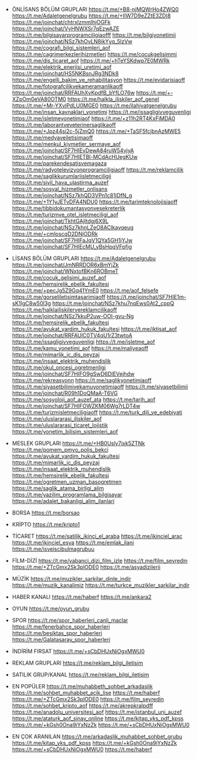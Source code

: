 


- ÖNLİSANS BÖLÜM GRUPLARI 
https://t.me/+B8-njMQWrHo4ZWQ0
https://t.me/Adaletgenelgrubu
https://t.me/+IIW7D9eZZtE3ZDI8
https://t.me/joinchat/chtrxIzmmlhjOGFk
https://t.me/joinchat/VyHNWXSr7qEzwAZE
https://t.me/bilgisayarprogramciligiaofff
https://t.me/bilgiyonetimii
https://t.me/joinchat/NSz7khOvLN8ikYyq_5lzVw
https://t.me/cografi_bilgi_sistemleri_aof
https://t.me/cagrimerkezlerihizmetleri
https://t.me/cocukgelisimmi
https://t.me/dis_ticaret_aof
https://t.me/+hTeYSKdwp7E0MWRk
https://t.me/elektrik_enerjisi_uretimi_aof
https://t.me/joinchat/HS5NKBsnJRg3NDk8
https://t.me/engelli_bakim_ve_rehabilitasyon
https://t.me/evidarisiaoff
https://t.me/fotografcilikvekameramanlikaoff
https://t.me/joinchat/RRFAUhXvKpdfB_bYfLO76w
https://t.me/+-XZpOm0eVA80OTM0
https://t.me/halkla_iliskiler_aof_genel
https://t.me/+Mr-YXvlPdLU0MGE0
https://t.me/ilahiyatgenelgrubu
https://t.me/insan_kaynaklari_yonetimi
https://t.me/issagligivveguvenligi
https://t.me/isletmeyonetimiaof
https://t.me/+z11h2RT4KxFiMDA0                                
https://t.me/laborantveveterinersaglikaoff                         
https://t.me/+Jpz44si2c-5jZmQ0
https://t.me/+TaSF5fcjbnAzMWE5
https://t.me/medyaveiletisimaoff
https://t.me/menkul_kiymetler_sermaye_aof
https://t.me/joinchat/SF7HIEvDewA84ruW54vjyA
https://t.me/joinchat/SF7HIETBl-MCdAcHUegKUw                                       
https://t.me/parekendesatisvemagaza
https://t.me/radyotelevizyonprogramciligiaoff
https://t.me/reklamcilik
https://t.me/saglikkurumlariisletmeciligii
https://t.me/sivil_hava_ulastirma_auzef
https://t.me/sosyal_hizmetler_onlisans
https://t.me/joinchat/NSz7khQD3VPn1c81jDfN_g
https://t.me/+1Y1yJETvDFA4NDU0
https://t.me/tarimteknolojisiaoff
https://t.me/tibbidokumantasyonvesekreterlik
https://t.me/turizmve_otel_isletmeciligi_aof
https://t.me/joinchat/TkhtGAjItdgj6X9L
https://t.me/joinchat/NSz7khnLZeO8AClkayqeug
https://t.me/+cmloscqD2DNjODRk
https://t.me/joinchat/SF7HIFaJqV1QYa5GH1jYJw
https://t.me/joinchat/SF7HIEcMU_yBsHpqVFpfjg



- LİSANS BÖLÜM GRUPLARI 
https://t.me/Adaletgenelgrubu
https://t.me/joinchat/JmNRRDOR6xBmYjZk
https://t.me/joinchat/WNxtofBKn6ROBmeT
https://t.me/cocuk_gelisimi_auzef_aof
https://t.me/hemsirelik_ebelik_fakultesi
https://t.me/+pecJg5Z9Gq41YmE0
https://t.me/aof_felsefe
https://t.me/gorseliletisimtasarimiaoff
https://t.me/joinchat/SF7HIE1m-sK1lgC8w50l3g
https://t.me/joinchat/NSz7khu7nqEws0At2_cppQ
https://t.me/halklailiskilervereklamcilikaoff
https://t.me/joinchat/NSz7kkuP2uw-OOI-gvu-Ng
https://t.me/hemsirelik_ebelik_fakultesi 
https://t.me/avukat_yardim_hukuk_fakultesi
https://t.me/iktisat_aof
https://t.me/joinchat/RRFAUlC0TV4qU1rZ3twtoA
https://t.me/issagligivveguvenligi
https://t.me/isletme_aof
https://t.me/kamu_yonetimi_aof
https://t.me/maliyeaoff
https://t.me/mimarlik_ic_dis_peyzaj 
https://t.me/insaat_elektrik_muhendislik
https://t.me/okul_oncesi_ogretmenligi
https://t.me/joinchat/SF7HIFO9gSwD6DlEVejhdw
https://t.me/rekreasyonn
https://t.me/saglikyonetimiaoff
https://t.me/siyasetbilimivekamuyonetimiaoff
https://t.me/siyasetbilimii
https://t.me/joinchat/R09h1DoQMaA-T6VG
https://t.me/sosyoloji_aof_auzef_ata
https://t.me/tarih_aof
https://t.me/joinchat/SF7HIFOWZKM06Wg7rLDT4w
https://t.me/turizmisletmeciligiaoff
https://t.me/turk_dili_ve_edebiyati
https://t.me/uluslararasi_iliskiler_aof
https://t.me/uluslararasi_ticaret_lojistik
https://t.me/yonetim_bilisim_sistemleri_aof



- MESLEK GRUPLARI
https://t.me/+HB0Usly7ixk5ZTNk
https://t.me/pomem_pmyo_polis_bekci
https://t.me/avukat_yardim_hukuk_fakultesi
https://t.me/mimarlik_ic_dis_peyzaj
https://t.me/insaat_elektrik_muhendislik
https://t.me/hemsirelik_ebelik_fakultesi
https://t.me/ogretmen_uzman_basogretmen
https://t.me/saglik_atama_birligi_alim
https://t.me/yazilim_programlama_bilgisayar
https://t.me/adalet_bakanligi_alim_ilanlari

- BORSA 
https://t.me/borsao
- KRİPTO
https://t.me/kripto1
- TİCARET
https://t.me/satilik_ikinci_el_araba
https://t.me/ikinciel_arac
https://t.me/ikinciel_esya
https://t.me/emlak_ilani
https://t.me/isveiscibulmagrubuu


- FİLM-DİZİ
https://t.me/yabanci_dizi_film_izle
https://t.me/film_seyredin
https://t.me/+ZTcGmx2Sk3plODE0
https://t.me/asyadizilerii
- MÜZİK
https://t.me/muzikler_sarkilar_dinle_indir
https://t.me/muzik_kanalimiz
https://t.me/turkce_muzikler_sarkilar_indir
- HABER KANALI
https://t.me/haberf
https://t.me/ankara2


- OYUN
https://t.me/oyun_grubu
- SPOR
https://t.me/spor_haberleri_canli_maclar
https://t.me/fenerbahce_spor_haberleri
https://t.me/besiktas_spor_haberleri
https://t.me/Galatasaray_spor_haberleri



- İNDİRİM FIRSAT
https://t.me/+sCbDHUxNiOgxMWU0
- REKLAM GRUPLARI
https://t.me/reklam_bilgi_iletisim
- SATILIK GRUP/KANAL
https://t.me/reklam_bilgi_iletisim


- EN POPÜLER
https://t.me/muhabbeth_sohbet_arkadaslik
https://t.me/sohbet_muhabbet_acik_lise
https://t.me/haberf
https://t.me/+ZTcGmx2Sk3plODE0
https://t.me/film_seyredin
https://t.me/sohbet_kripto_aof
https://t.me/akrepkralpdff
https://t.me/anadolu_universitesi_aof
https://t.me/istanbul_uni_auzef
https://t.me/ataturk_aof_sinav_online
https://t.me/kitap_yks_pdf_kpss
https://t.me/+kGsh0Ona9iYxNzZk
https://t.me/+sCbDHUxNiOgxMWU0

- EN ÇOK ARANILAN
https://t.me/arkadaslik_muhabbet_sohbet_grubu
https://t.me/kitap_yks_pdf_kpss
https://t.me/+kGsh0Ona9iYxNzZk
https://t.me/+sCbDHUxNiOgxMWU0
https://t.me/haberf
